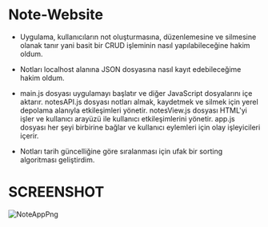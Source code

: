 # Note-Website

- Uygulama, kullanıcıların not oluşturmasına, düzenlemesine ve silmesine olanak tanır yani basit bir CRUD işleminin nasıl yapılabileceğine hakim oldum.

- Notları localhost alanına JSON dosyasına nasıl kayıt edebileceğime hakim oldum.

- main.js dosyası uygulamayı başlatır ve diğer JavaScript dosyalarını içe aktarır. notesAPI.js dosyası notları almak, kaydetmek ve silmek için yerel depolama alanıyla etkileşimleri yönetir. notesView.js dosyası HTML'yi işler ve kullanıcı arayüzü ile kullanıcı etkileşimlerini yönetir. app.js dosyası her şeyi birbirine bağlar ve kullanıcı eylemleri için olay işleyicileri içerir.

- Notları tarih güncelliğine göre sıralanması için ufak bir sorting algoritması geliştirdim.

# SCREENSHOT

![NoteAppPng](https://github.com/KadirCode0/Note-Website/assets/115743299/60fc3178-c937-4dce-9326-befa11c65570)
